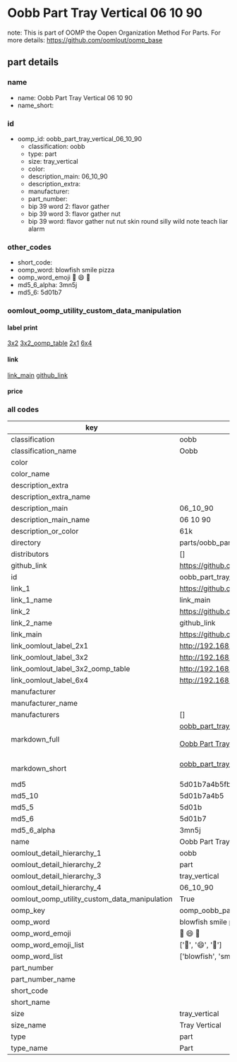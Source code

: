 # Oobb Part Tray Vertical 06 10 90  

note: This is part of OOMP the Oopen Organization Method For Parts. For more details: https://github.com/oomlout/oomp_base

##  part details





### name
* name: Oobb Part Tray Vertical 06 10 90
* name_short: 
### id
* oomp_id: oobb_part_tray_vertical_06_10_90
  * classification: oobb
  * type: part
  * size: tray_vertical
  * color: 
  * description_main: 06_10_90
  * description_extra: 
  * manufacturer: 
  * part_number: 
  * bip 39 word 2: flavor gather
  * bip 39 word 3: flavor gather nut
  * bip 39 word: flavor gather nut nut skin round silly wild note teach liar alarm

### other_codes
* short_code: 
* oomp_word: blowfish smile pizza
* oomp_word_emoji :blowfish: :smile: :pizza:
* md5_6_alpha: 3mn5j
* md5_6: 5d01b7






### oomlout_oomp_utility_custom_data_manipulation
#### label print
[3x2](http://192.168.1.245:1112/?label=oomp%203mn5j)
[3x2_oomp_table](http://192.168.1.107:1112/?label=oomp%203mn5j)
[2x1](http://192.168.1.242:1112/?label=oomp%203mn5j)
[6x4](http://192.168.1.55:1112/?label=oomp%203mn5j)    

#### link

[link_main](https://github.com/oomlout/oomlout_oomp_current_version_messy/tree/main/parts/oobb_part_tray_vertical_06_10_90) [github_link](https://github.com/oomlout/oomlout_oomp_part_src/tree/main/parts/oobb_part_tray_vertical_06_10_90)                             

#### price







### all codes 
| key | value |  
| --- | --- |  
| classification | oobb |  
| classification_name | Oobb |  
| color |  |  
| color_name |  |  
| description_extra |  |  
| description_extra_name |  |  
| description_main | 06_10_90 |  
| description_main_name | 06 10 90 |  
| description_or_color | 61k |  
| directory | parts/oobb_part_tray_vertical_06_10_90 |  
| distributors | [] |  
| github_link | https://github.com/oomlout/oomlout_oomp_part_src/tree/main/parts/oobb_part_tray_vertical_06_10_90 |  
| id | oobb_part_tray_vertical_06_10_90 |  
| link_1 | https://github.com/oomlout/oomlout_oomp_current_version_messy/tree/main/parts/oobb_part_tray_vertical_06_10_90 |  
| link_1_name | link_main |  
| link_2 | https://github.com/oomlout/oomlout_oomp_part_src/tree/main/parts/oobb_part_tray_vertical_06_10_90 |  
| link_2_name | github_link |  
| link_main | https://github.com/oomlout/oomlout_oomp_current_version_messy/tree/main/parts/oobb_part_tray_vertical_06_10_90 |  
| link_oomlout_label_2x1 | http://192.168.1.242:1112/?label=oomp%203mn5j |  
| link_oomlout_label_3x2 | http://192.168.1.245:1112/?label=oomp%203mn5j |  
| link_oomlout_label_3x2_oomp_table | http://192.168.1.107:1112/?label=oomp%203mn5j |  
| link_oomlout_label_6x4 | http://192.168.1.55:1112/?label=oomp%203mn5j |  
| manufacturer |  |  
| manufacturer_name |  |  
| manufacturers | [] |  
| markdown_full | [oobb_part_tray_vertical_06_10_90](https://github.com/oomlout/oomlout_oomp_current_version_messy/tree/main/parts/oobb_part_tray_vertical_06_10_90)<br>[](https://github.com/oomlout/oomlout_oomp_current_version_messy/tree/main/parts/oobb_part_tray_vertical_06_10_90)<br>[Oobb Part Tray Vertical 06 10 90](https://github.com/oomlout/oomlout_oomp_current_version_messy/tree/main/parts/oobb_part_tray_vertical_06_10_90)<br><br> |  
| markdown_short | [oobb_part_tray_vertical_06_10_90](https://github.com/oomlout/oomlout_oomp_current_version_messy/tree/main/parts/oobb_part_tray_vertical_06_10_90)<br><br> |  
| md5 | 5d01b7a4b5fb1916f1e5497b2f581ac5 |  
| md5_10 | 5d01b7a4b5 |  
| md5_5 | 5d01b |  
| md5_6 | 5d01b7 |  
| md5_6_alpha | 3mn5j |  
| name | Oobb Part Tray Vertical 06 10 90 |  
| oomlout_detail_hierarchy_1 | oobb |  
| oomlout_detail_hierarchy_2 | part |  
| oomlout_detail_hierarchy_3 | tray_vertical |  
| oomlout_detail_hierarchy_4 | 06_10_90 |  
| oomlout_oomp_utility_custom_data_manipulation | True |  
| oomp_key | oomp_oobb_part_tray_vertical_06_10_90 |  
| oomp_word | blowfish smile pizza |  
| oomp_word_emoji | :blowfish: :smile: :pizza: |  
| oomp_word_emoji_list | [':blowfish:', ':smile:', ':pizza:'] |  
| oomp_word_list | ['blowfish', 'smile', 'pizza'] |  
| part_number |  |  
| part_number_name |  |  
| short_code |  |  
| short_name |  |  
| size | tray_vertical |  
| size_name | Tray Vertical |  
| type | part |  
| type_name | Part |  
